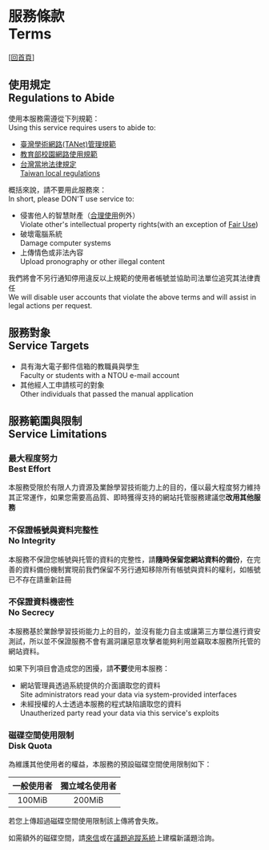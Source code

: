 # 服務條款<br />Terms

[[回首頁](/)]

## 使用規定<br />Regulations to Abide
使用本服務需遵從下列規範：  
Using this service requires users to abide to:

* [臺灣學術網路(TANet)管理規範](http://ws.moe.edu.tw/001/Upload/userfiles/%E5%8F%B0%E7%81%A3%E5%AD%B8%E8%A1%93%E7%B6%B2%E8%B7%AF%28TANET%29%E7%AE%A1%E7%90%86%E8%A6%8F%E7%AF%84.PDF)
* [教育部校園網路使用規範](http://ws.moe.edu.tw/001/Upload/userfiles/%E6%95%99%E8%82%B2%E9%83%A8%E6%A0%A1%E5%9C%92%E7%B6%B2%E8%B7%AF%E4%BD%BF%E7%94%A8%E8%A6%8F%E7%AF%84.PDF)
* [台灣當地法律規定<br />Taiwan local regulations](http://law.moj.gov.tw/)

概括來說，請不要用此服務來：  
In short, please DON'T use service to:

* 侵害他人的智慧財產（[合理使用](https://zh.wikipedia.org/zh-tw/%E5%90%88%E7%90%86%E4%BD%BF%E7%94%A8)例外）  
Violate other's intellectual property rights(with an exception of [Fair Use](https://en.wikipedia.org/wiki/Fair_use))
* 破壞電腦系統  
Damage computer systems
* 上傳情色或非法內容  
Upload pronography or other illegal content

我們將會不另行通知停用違反以上規範的使用者帳號並協助司法單位追究其法律責任  
We will disable user accounts that violate the above terms and will assist in legal actions per request.

## 服務對象<br />Service Targets
* 具有海大電子郵件信箱的教職員與學生  
Faculty or students with a NTOU e-mail account
* 其他經人工申請核可的對象  
Other individuals that passed the manual application

## 服務範圍與限制<br />Service Limitations
### 最大程度努力<br />Best Effort
本服務受限於有限人力資源及業餘學習技術能力上的目的，僅以最大程度努力維持其正常運作，如果您需要高品質、即時獲得支持的網站托管服務建議您**改用其他服務**

### 不保證帳號與資料完整性<br />No Integrity
本服務不保證您帳號與托管的資料的完整性，請**隨時保留您網站資料的備份**，在完善的資料備份機制實現前我們保留不另行通知移除所有帳號與資料的權利，如帳號已不存在請重新註冊

### 不保證資料機密性<br />No Secrecy
本服務基於業餘學習技術能力上的目的，並沒有能力自主或讓第三方單位進行資安測試，所以並不保證服務不會有漏洞讓惡意攻擊者能夠利用並竊取本服務所托管的網站資料。

如果下列項目會造成您的困擾，請**不要**使用本服務：

* 網站管理員透過系統提供的介面讀取您的資料  
   Site administrators read your data via system-provided interfaces
* 未經授權的人士透過本服務的程式缺陷讀取您的資料  
    Unautherized party read your data via this service's exploits

### 磁碟空間使用限制<br />Disk Quota
為維護其他使用者的權益，本服務的預設磁碟空間使用限制如下：

| 一般使用者 | 獨立域名使用者 | 
| :---: | :---: |
| 100MiB | 200MiB |

若您上傳超過磁碟空間使用限制該上傳將會失敗。

如需額外的磁碟空間，請[來信](mailto:ntouind@gmail.com)或在[議題追蹤系統](https://github.com/ntouind/sites.ind.ntou.edu.tw)上建檔新議題洽詢。
